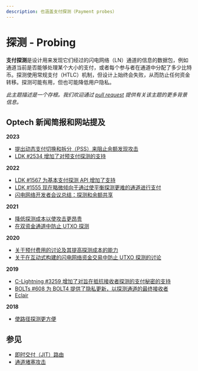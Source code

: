 ```yaml
---
description: 也涵盖支付探测（Payment probes）
---
```


# 探测 - Probing

**支付探测**是设计用来发现它们经过的闪电网络（LN）通道的信息的数据包，例如通道当前是否能够处理某个大小的支付，或者每个参与者在通道中分配了多少比特币。探测使用常规支付（HTLC）机制，但设计上始终会失败，从而防止任何资金转移。探测可能有用，但也可能降低用户隐私。

_此主题描述是一个存根。我们欢迎通过_ [_pull request_](https://github.com/bitcoinops/bitcoinops.github.io/edit/master/\_topics/en/payment-probes.md) _提供有关该主题的更多背景信息。_

## Optech 新闻简报和网站提及

**2023**

* [提出动态支付切换和拆分（PSS）来阻止余额发现攻击](https://bitcoinops.org/en/newsletters/2023/10/04/#payment-splitting-and-switching)
* [LDK #2534 增加了对预支付探测的支持](https://bitcoinops.org/en/newsletters/2023/09/27/#ldk-2534)

**2022**

* [LDK #1567 为基本支付探测 API 增加了支持](https://bitcoinops.org/en/newsletters/2022/07/13/#ldk-1567)
* [LDK #1555 现在略微倾向于通过使平衡探测更难的通道进行支付](https://bitcoinops.org/en/newsletters/2022/07/06/#ldk-1555)
* [闪电网络开发者会议总结：探测和余额共享](https://bitcoinops.org/en/newsletters/2022/06/15/#probing-and-balance-sharing)

**2021**

* [降低探测成本以使攻击更昂贵](https://bitcoinops.org/en/newsletters/2021/10/20/#lowering-the-cost-of-probing-to-make-attacks-more-expensive)
* [在双资金通道中防止 UTXO 探测](https://bitcoinops.org/en/newsletters/2021/01/13/#ln-dual-funding-anti-utxo-probing)

**2020**

* [关于预付费用的讨论及其提高探测成本的能力](https://bitcoinops.org/en/newsletters/2020/10/21/#more-ln-upfront-fees-discussion)
* [关于在互动式构建的闪电网络资金交易中防止 UTXO 探测的讨论](https://bitcoinops.org/en/newsletters/2020/02/05/#interactive-construction-of-ln-funding-transactions)

**2019**

* [C-Lightning #3259 增加了对旨在抵抗接收者探测的支付秘密的支持](https://bitcoinops.org/en/newsletters/2019/12/04/#c-lightning-3259)
* [BOLTs #608 为 BOLT4 提供了隐私更新，以探测通道的最终接收者](https://bitcoinops.org/en/newsletters/2019/08/28/#bolts-608)
* [Eclair](https://bitcoinops.org/en/newsletters/2019/01/22/#eclair-762)

**2018**

* [使路径探测更方便](https://bitcoinops.org/en/newsletters/2018/11/13/#making-path-probing-more-convenient)

## 参见

* [即时交付（JIT）路由](https://bitcoinops.org/en/topics/jit-routing/)
* [通道堵塞攻击](https://bitcoinops.org/en/topics/channel-jamming-attacks/)
